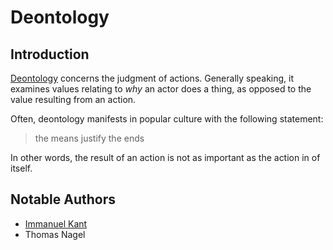 # Deontology

## Introduction

[Deontology][] concerns the judgment of actions. Generally speaking, it examines
values relating to *why* an actor does a thing, as opposed to the value
resulting from an action.

Often, deontology manifests in popular culture with the following statement:

> the means justify the ends

In other words, the result of an action is not as important as the action in of
itself.

## Notable Authors

- [Immanuel Kant][]
- Thomas Nagel

[Deontology]: https://plato.stanford.edu/entries/ethics-deontological/
[Immanuel Kant]: ./kant